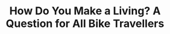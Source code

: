 ---
layout: community
category: community
title: "How Do You Make a Living? A Question for All Bike Travellers"
description: "For those that cycle for months or even years, how do you make a living? I understand those that are retired but genuinely curious about others my age. I would love to do something like doing months long trips on my bike. Is it a matter of selling all assets and living minimallly..."
isTopLevel: false
isSingleLevel: false
isArticle: false
datePublished: 2022-08-10 10:46:00 +0300
dateModified: 2022-08-10 10:47:00 +0300
published: true
---